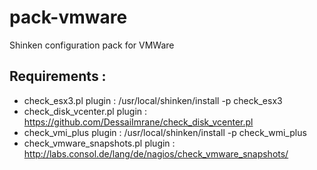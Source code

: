 pack-vmware
===========

Shinken configuration pack for VMWare


Requirements :
--------------

- check_esx3.pl plugin : /usr/local/shinken/install -p check_esx3
- check_disk_vcenter.pl plugin : https://github.com/DessaiImrane/check_disk_vcenter.pl
- check_vmi_plus plugin : /usr/local/shinken/install -p check_wmi_plus
- check_vmware_snapshots.pl plugin : http://labs.consol.de/lang/de/nagios/check_vmware_snapshots/ 


